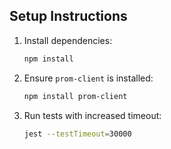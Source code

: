 ## Setup Instructions

1. Install dependencies:
   ```bash
   npm install
   ```

2. Ensure `prom-client` is installed:
   ```bash
   npm install prom-client
   ```

3. Run tests with increased timeout:
   ```bash
   jest --testTimeout=30000
   ```
